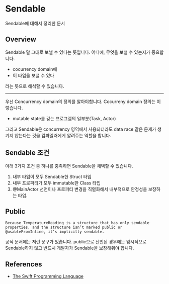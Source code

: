 # Sendable

Sendable에 대해서 정리한 문서

## Overview

Sendable 말 그대로 보낼 수 있다는 뜻입니다. 어디에, 무엇을 보낼 수 있는지가 중요합니다.

* cocurrency domain에 
* 이 타입을 보낼 수 있다

라는 뜻으로 해석할 수 있습니다.

---
우선 Concurrency domain의 정의를 알아야합니다. Cocurreny domain 정의는 이렇습니다.

* mutable state를 갖는 프로그램의 일부분(Task, Actor)

그리고 Sendable은 concurrency 영역에서 사용되더라도 data race 같은 문제가 생기지 않는다는 것을 컴파일러에게 알려주는 역할을 합니다.

## Sendable 조건 

아래 3가지 조건 중 하나를 충족하면 Sendable을 채택할 수 있습니다. 

1. 내부 타입이 모두 Sendable한 Struct 타입
2. 내부 프로퍼티가 모두 immutable한 Class 타입
3. @MainActor 선언이나 프로퍼티 변경을 직렬화해서 내부적으로 안정성을 보장하는 타입. 

## Public

`Because TemperatureReading is a structure that has only sendable properties, and the structure isn’t marked public or @usableFromInline, it’s implicitly sendable.`


공식 문서에는 저런 문구가 있습니다. public으로 선언된 경우에는 암시적으로 Sendable하지 않고 반드시 개발자가 Sendable을 보장해줘야 합니다. 


## References

- [The Swift Programming Language](https://docs.swift.org/swift-book/documentation/the-swift-programming-language/concurrency)
